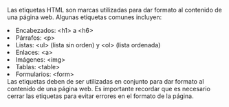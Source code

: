 
Las etiquetas HTML son marcas utilizadas para dar formato al contenido de una página web. Algunas etiquetas comunes incluyen:
<li>Encabezados: &lt;h1&gt; a &lt;h6&gt;</li>
<li>Párrafos: &lt;p&gt;</li>
<li>Listas: &lt;ul&gt; (lista sin orden) y &lt;ol&gt; (lista ordenada)</li>
<li>Enlaces: &lt;a&gt;</li>
<li>Imágenes: &lt;img&gt;</li>
<li>Tablas: &lt;table&gt;</li>
<li>Formularios: &lt;form&gt;</li>
Las etiquetas deben de ser utilizadas en conjunto para dar formato al contenido de una página web. Es importante recordar que es necesario cerrar las etiquetas para evitar errores en el formato de la página.